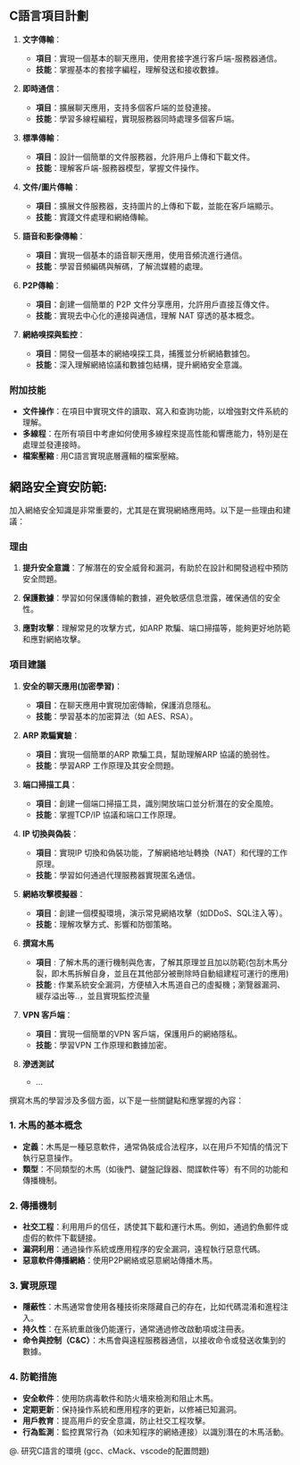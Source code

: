 ## C語言項目計劃

1. **文字傳輸**：  
   - **項目**：實現一個基本的聊天應用，使用套接字進行客戶端-服務器通信。
   - **技能**：掌握基本的套接字編程，理解發送和接收數據。

2. **即時通信**：
   - **項目**：擴展聊天應用，支持多個客戶端的並發連接。
   - **技能**：學習多線程編程，實現服務器同時處理多個客戶端。

3. **標準傳輸**：
   - **項目**：設計一個簡單的文件服務器，允許用戶上傳和下載文件。
   - **技能**：理解客戶端-服務器模型，掌握文件操作。

4. **文件/圖片傳輸**：
   - **項目**：擴展文件服務器，支持圖片的上傳和下載，並能在客戶端顯示。
   - **技能**：實踐文件處理和網絡傳輸。

5. **語音和影像傳輸**：
   - **項目**：實現一個基本的語音聊天應用，使用音頻流進行通信。
   - **技能**：學習音頻編碼與解碼，了解流媒體的處理。

6. **P2P傳輸**：
   - **項目**：創建一個簡單的 P2P 文件分享應用，允許用戶直接互傳文件。
   - **技能**：實現去中心化的連接與通信，理解 NAT 穿透的基本概念。

7. **網絡嗅探與監控**：
   - **項目**：開發一個基本的網絡嗅探工具，捕獲並分析網絡數據包。
   - **技能**：深入理解網絡協議和數據包結構，提升網絡安全意識。

### 附加技能

- **文件操作**：在項目中實現文件的讀取、寫入和查詢功能，以增強對文件系統的理解。
- **多線程**：在所有項目中考慮如何使用多線程來提高性能和響應能力，特別是在處理並發連接時。
- **檔案壓縮** : 用C語言實現底層邏輯的檔案壓縮。

## 網路安全資安防範:
加入網絡安全知識是非常重要的，尤其是在實現網絡應用時。以下是一些理由和建議：

### 理由

1. **提升安全意識**：了解潛在的安全威脅和漏洞，有助於在設計和開發過程中預防安全問題。
  
2. **保護數據**：學習如何保護傳輸的數據，避免敏感信息泄露，確保通信的安全性。

3. **應對攻擊**：理解常見的攻擊方式，如ARP 欺騙、端口掃描等，能夠更好地防範和應對網絡攻擊。

### 項目建議

1. **安全的聊天應用(加密學習)**：
   - **項目**：在聊天應用中實現加密傳輸，保護消息隱私。
   - **技能**：學習基本的加密算法（如 AES、RSA）。

2. **ARP 欺騙實驗**：
   - **項目**：實現一個簡單的ARP 欺騙工具，幫助理解ARP 協議的脆弱性。
   - **技能**：學習ARP 工作原理及其安全問題。

3. **端口掃描工具**：
   - **項目**：創建一個端口掃描工具，識別開放端口並分析潛在的安全風險。
   - **技能**：掌握TCP/IP 協議和端口工作原理。

4. **IP 切換與偽裝**：
   - **項目**：實現IP 切換和偽裝功能，了解網絡地址轉換（NAT）和代理的工作原理。
   - **技能**：學習如何通過代理服務器實現匿名通信。

5. **網絡攻擊模擬器**：
   - **項目**：創建一個模擬環境，演示常見網絡攻擊（如DDoS、SQL注入等）。
   - **技能**：理解攻擊方式、影響和防御策略。

6. **撰寫木馬**
    - **項目** : 了解木馬的運行機制與危害，了解其原理並且加以防範(包刮木馬分裂，即木馬拆解自身，並且在其他部分被刪除時自動組建程可運行的應用)
    - **技能** : 作業系統安全漏洞，方便植入木馬道自己的虛擬機；瀏覽器漏洞、緩存溢出等..，並且實現監控流量

7. **VPN 客戶端**：
   - **項目**：實現一個簡單的VPN 客戶端，保護用戶的網絡隱私。
   - **技能**：學習VPN 工作原理和數據加密。

8. **滲透測試**
    - ...


撰寫木馬的學習涉及多個方面，以下是一些關鍵點和應掌握的內容：

### 1. **木馬的基本概念**
   - **定義**：木馬是一種惡意軟件，通常偽裝成合法程序，以在用戶不知情的情況下執行惡意操作。
   - **類型**：不同類型的木馬（如後門、鍵盤記錄器、間諜軟件等）有不同的功能和傳播機制。

### 2. **傳播機制**
   - **社交工程**：利用用戶的信任，誘使其下載和運行木馬。例如，通過釣魚郵件或虛假的軟件下載鏈接。
   - **漏洞利用**：通過操作系統或應用程序的安全漏洞，遠程執行惡意代碼。
   - **惡意軟件傳播網絡**：使用P2P網絡或惡意網站傳播木馬。

### 3. **實現原理**
   - **隱蔽性**：木馬通常會使用各種技術來隱藏自己的存在，比如代碼混淆和進程注入。
   - **持久性**：在系統重啟後仍能運行，通常通過修改啟動項或注冊表。
   - **命令與控制（C&C）**：木馬會與遠程服務器通信，以接收命令或發送收集到的數據。

### 4. **防範措施**
   - **安全軟件**：使用防病毒軟件和防火墻來檢測和阻止木馬。
   - **定期更新**：保持操作系統和應用程序的更新，以修補已知漏洞。
   - **用戶教育**：提高用戶的安全意識，防止社交工程攻擊。
   - **行為監測**：監控異常行為（如未知程序的網絡連接）以識別潛在的木馬活動。


@. 研究C語言的環境 (gcc、cMack、vscode的配置問題)